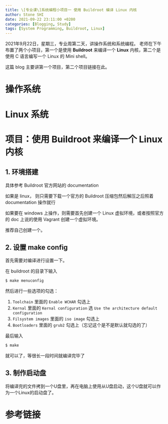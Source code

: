 ```yaml
---
title: \[专业课\]系统编程小项目一 使用 Buildroot 编译 Linux 内核
author: Stone SHI
date: 2021-09-22 23:11:00 +0200
categories: [Blogging, Study]
tags: [System Programming, Buildroot, Linux]
---
```


2021年9月22日，星期三，专业周第二天，讲操作系统和系统编程。 老师在下午布置了两个小项目，第一个是使用 **Buildroot** 来编译一个 **Linux** 内核，第二个是使用 C 语言编写一个 Linux 的 Mini shell。

这篇 blog 主要讲第一个项目，第二个项目链接在此。

# 操作系统

# Linux 系统

# 项目：使用 Buildroot 来编译一个 Linux 内核

## 1. 环境搭建

具体参考 Buildroot 官方网站的 documentation

如果是 linux， 则只需要下载一个官方的 Buildroot 压缩包然后解压之后照着 documentation 操作就行

如果要在 windows 上操作，则需要首先创建一个 Linux 虚拟环境，或者按照官方的 doc 上说的使用 Vagrant 创建一个虚拟环境。

推荐自己创建一个。

## 2. 设置 make config

首先需要对编译进行设置一下。

在 buildroot 的目录下输入

```sh
$ make menuconfig
```

然后进行一些选项的勾选：

1. `Toolchain` 里面的 `Enable WCHAR` 勾选上
2. `Kernal` 里面的 `Kernal configuration` 选 `Use the architecture default configuration`
3. `Filsystem images` 里面的 `iso image` 勾选上
4. `Bootloaders` 里面的 `grub2` 勾选上（忘记这个是不是默认就勾选的了）

最后输入

```sh
$ make
```

就可以了，等很长一段时间就编译完毕了

## 3. 制作启动盘

将编译完的文件拷到一个U盘里，再在电脑上使用从U盘启动，这个U盘就可以作为一个Linux的启动盘了。

# 参考链接
